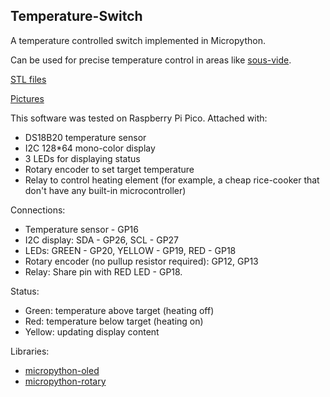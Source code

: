 ## Temperature-Switch

A temperature controlled switch implemented in Micropython.

Can be used for precise temperature control in areas like [sous-vide](https://en.wikipedia.org/wiki/Sous_vide).

[STL files](https://www.thingiverse.com/thing:4939284)

[Pictures](https://monokeith.top/?p=573)

This software was tested on Raspberry Pi Pico. Attached with:
- DS18B20 temperature sensor
- I2C 128*64 mono-color display
- 3 LEDs for displaying status
- Rotary encoder to set target temperature
- Relay to control heating element (for example, a cheap rice-cooker that don't have any built-in microcontroller)

Connections:
- Temperature sensor - GP16
- I2C display: SDA - GP26, SCL - GP27
- LEDs: GREEN - GP20, YELLOW - GP19, RED - GP18
- Rotary encoder (no pullup resistor required): GP12, GP13
- Relay: Share pin with RED LED - GP18.

Status:
- Green: temperature above target (heating off)
- Red: temperature below target (heating on)
- Yellow: updating display content

Libraries:
- [micropython-oled](https://pypi.org/project/micropython-oled/)
- [micropython-rotary](https://github.com/miketeachman/micropython-rotary)
